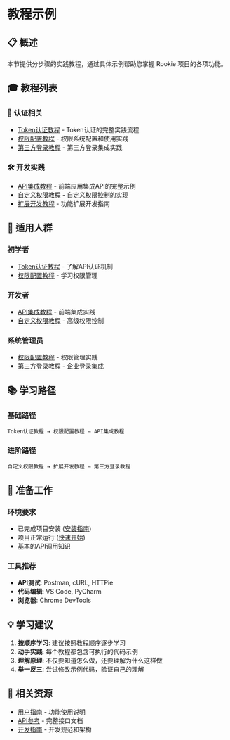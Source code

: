 # 教程示例

## 📋 概述

本节提供分步骤的实践教程，通过具体示例帮助您掌握 Rookie 项目的各项功能。

## 🎓 教程列表

### 🔐 认证相关
- [Token认证教程](token-auth-tutorial.md) - Token认证的完整实践流程
- [权限配置教程](permission-tutorial.md) - 权限系统配置和使用实践
- [第三方登录教程](third-party-login.md) - 第三方登录集成实践

### 🛠️ 开发实践
- [API集成教程](api-integration.md) - 前端应用集成API的完整示例
- [自定义权限教程](custom-permissions.md) - 自定义权限控制的实现
- [扩展开发教程](extension-development.md) - 功能扩展开发指南

## 🎯 适用人群

### 初学者
- [Token认证教程](token-auth-tutorial.md) - 了解API认证机制
- [权限配置教程](permission-tutorial.md) - 学习权限管理

### 开发者
- [API集成教程](api-integration.md) - 前端集成实践
- [自定义权限教程](custom-permissions.md) - 高级权限控制

### 系统管理员
- [权限配置教程](permission-tutorial.md) - 权限管理实践
- [第三方登录教程](third-party-login.md) - 企业登录集成

## 📚 学习路径

### 基础路径
```
Token认证教程 → 权限配置教程 → API集成教程
```

### 进阶路径
```
自定义权限教程 → 扩展开发教程 → 第三方登录教程
```

## 🔧 准备工作

### 环境要求
- 已完成项目安装 ([安装指南](../getting-started/installation.md))
- 项目正常运行 ([快速开始](../getting-started/quick-start.md))
- 基本的API调用知识

### 工具推荐
- **API测试**: Postman, cURL, HTTPie
- **代码编辑**: VS Code, PyCharm
- **浏览器**: Chrome DevTools

## 💡 学习建议

1. **按顺序学习**: 建议按照教程顺序逐步学习
2. **动手实践**: 每个教程都包含可执行的代码示例
3. **理解原理**: 不仅要知道怎么做，还要理解为什么这样做
4. **举一反三**: 尝试修改示例代码，验证自己的理解

## 🔗 相关资源

- [用户指南](../user-guide/README.md) - 功能使用说明
- [API参考](../api-reference/README.md) - 完整接口文档
- [开发指南](../developer-guide/README.md) - 开发规范和架构